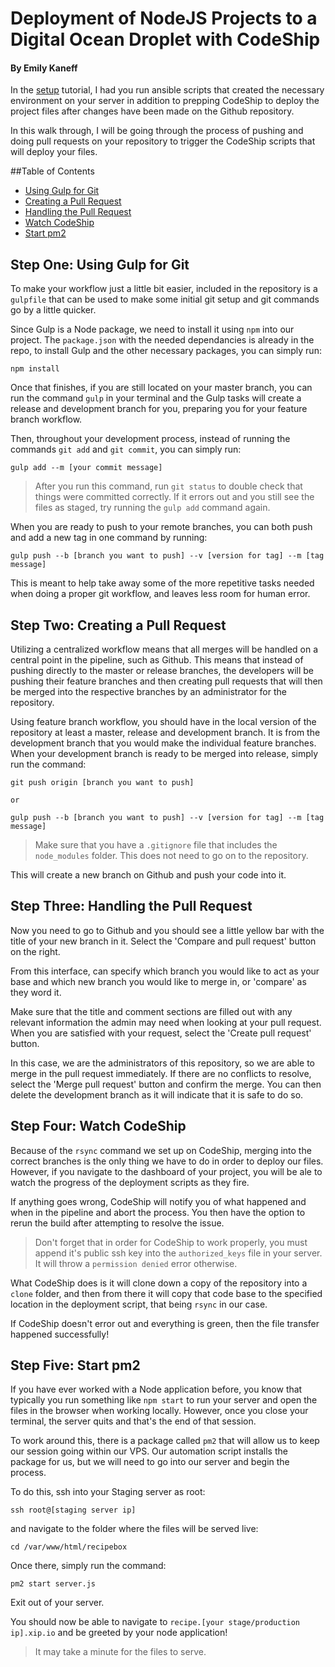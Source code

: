 # Deployment of NodeJS Projects to a Digital Ocean Droplet with CodeShip
#### By Emily Kaneff

In the [setup](setup.md) tutorial, I had you run ansible scripts that created the necessary environment on your server in addition to prepping CodeShip to deploy the project files after changes have been made on the Github repository. 

In this walk through, I will be going through the process of pushing and doing pull requests on your repository to trigger the CodeShip scripts that will deploy your files. 

##Table of Contents
* [Using Gulp for Git](#one)
* [Creating a Pull Request](#two)
* [Handling the Pull Request](#three)
* [Watch CodeShip](#four)
* [Start pm2](#five)


<a name="one"></a>
## Step One: Using Gulp for Git

To make your workflow just a little bit easier, included in the repository is a `gulpfile` that can be used to make some initial git setup and git commands go by a little quicker. 

Since Gulp is a Node package, we need to install it using `npm` into our project. The `package.json` with the needed dependancies is already in the repo, to install Gulp and the other necessary packages, you can simply run: 

```shell
npm install
```

Once that finishes, if you are still located on your master branch, you can run the command `gulp` in your terminal and the Gulp tasks will create a release and development branch for you, preparing you for your feature branch workflow. 

Then, throughout your development process, instead of running the commands `git add` and `git commit`, you can simply run: 

```shell
gulp add --m [your commit message]
```
> After you run this command, run `git status` to double check that things were committed correctly. If it errors out and you still see the files as staged, try running the `gulp add` command again. 

When you are ready to push to your remote branches, you can both push and add a new tag in one command by running: 

```shell
gulp push --b [branch you want to push] --v [version for tag] --m [tag message]
```

This is meant to help take away some of the more repetitive tasks needed when doing a proper git workflow, and leaves less room for human error. 


<a name="two"></a>
## Step Two: Creating a Pull Request

Utilizing a centralized workflow means that all merges will be handled on a central point in the pipeline, such as Github. This means that instead of pushing directly to the master or release branches, the developers will be pushing their feature branches and then creating pull requests that will then be merged into the respective branches by an administrator for the repository.

Using feature branch workflow, you should have in the local version of the repository at least a master, release and development branch. It is from the development branch that you would make the individual feature branches. When your development branch is ready to be merged into release, simply run the command: 

```shell
git push origin [branch you want to push] 

or 

gulp push --b [branch you want to push] --v [version for tag] --m [tag message]
```

> Make sure that you have a `.gitignore` file that includes the `node_modules` folder. This does not need to go on to the repository.

This will create a new branch on Github and push your code into it.

<a name="three"></a>
## Step Three: Handling the Pull Request

Now you need to go to Github and you should see a little yellow bar with the title of your new branch in it. Select the 'Compare and pull request' button on the right. 

From this interface, can specify which branch you would like to act as your base and which new branch you would like to merge in, or 'compare' as they word it. 

Make sure that the title and comment sections are filled out with any relevant information the admin may need when looking at your pull request. When you are satisfied with your request, select the 'Create pull request' button. 

In this case, we are the administrators of this repository, so we are able to merge in the pull request immediately. If there are no conflicts to resolve, select the 'Merge pull request' button and confirm the merge. You can then delete the development branch as it will indicate that it is safe to do so. 

<a name="four"></a>
## Step Four: Watch CodeShip

Because of the `rsync` command we set up on CodeShip, merging into the correct branches is the only thing we have to do in order to deploy our files. However, if you navigate to the dashboard of your project, you will be ale to watch the progress of the deployment scripts as they fire.

If anything goes wrong, CodeShip will notify you of what happened and when in the pipeline and abort the process. You then have the option to rerun the build after attempting to resolve the issue.

> Don't forget that in order for CodeShip to work properly, you must append it's public ssh key into the `authorized_keys` file in your server. It will throw a `permission denied` error otherwise. 

What CodeShip does is it will clone down a copy of the repository into a `clone` folder, and then from there it will copy that code base to the specified location in the deployment script, that being `rsync` in our case. 

If CodeShip doesn't error out and everything is green, then the file transfer happened successfully! 

<a name="five"></a>
## Step Five: Start pm2

If you have ever worked with a Node application before, you know that typically you run something like `npm start` to run your server and open the files in the browser when working locally. However, once you close your terminal, the server quits and that's the end of that session. 

To work around this, there is a package called `pm2` that will allow us to keep our session going within our VPS. Our automation script installs the package for us, but we will need to go into our server and begin the process. 

To do this, ssh into your Staging server as root: 

```shell
ssh root@[staging server ip]
``` 

and navigate to the folder where the files will be served live: 

```shell
cd /var/www/html/recipebox
```

Once there, simply run the command: 

```shell
pm2 start server.js
```

Exit out of your server. 

You should now be able to navigate to `recipe.[your stage/production ip].xip.io` and be greeted by your node application!

> It may take a minute for the files to serve. 